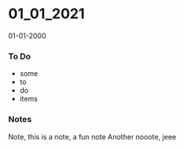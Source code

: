 # 01_01_2021
01-01-2000


### To Do
* some
* to
* do
* items

### Notes
Note, this is a note, a fun note
Another nooote, jeee


